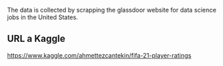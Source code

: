 The data is collected by scrapping the glassdoor website for data science jobs in the United States.

## URL a Kaggle
https://www.kaggle.com/ahmettezcantekin/fifa-21-player-ratings